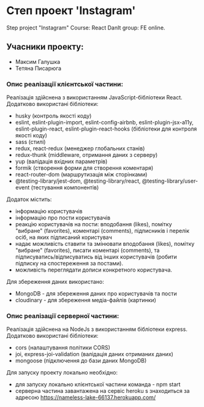 # Степ проект 'Instagram'

Step project "Instagram"
Course: React
DanIt group: FE online.

## Учасники проекту:
* Максим Галушка
* Тетяна Писарюга 

### Опис реалізації клієнтської частини:

Реалізація здійснена з використанням JavaScript-бібліотеки React. Додатково використані бібліотеки:
* husky (контроль якості коду)
* eslint, eslint-plugin-import, eslint-config-airbnb, eslint-plugin-jsx-a11y, eslint-plugin-react,          eslint-plugin-react-hooks (бібліотеки для контроля якості коду)
* sass (стилі)
* redux, react-redux (менеджер глобальних станів)
* redux-thunk (middleware, отримання даних з серверу)
* yup (валідація вхідних параметрів)
* formik (створення форми для створення коментаря)
* react-router-dom (маршрутизація між сторінками)
* @testing-library/jest-dom, @testing-library/react, @testing-library/user-event (тестування компонентів)

Додаток містить:
* інформацію користувачів
* інформацію про пости користувачів
* реакцію користувачів на пости: вподобання (likes), помітку "вибране" (favorites), коментарі (comments), підписників і перелік осіб, на яких підписаний користувач
* надає можливість ставити та змінювати вподобання (likes), помітку "вибране" (favorites), писати коментарі (comments), та підписуватись/відписуватись від інших користувачів (робити підписку на спостереження за постами).
* можливість переглядати дописи конкретного користувача.

Для збереження даних використано:
* MongoDB - для збереження даних про користувачів та пости
* cloudinary - для збереження медіа-файлів (картинки)

### Опис реалізації серверної частини:

Реалізація здійснена на NodeJs з використанням бібліотеки express. Додатково використані бібліотеки:
* cors (налаштування політики CORS)
* joi, express-joi-validation (валідація даних отриманих даних)
* mongoose (підключення до бази даних MongoDB)

Для запуску проекту локально необхідно:
 * для запуску локально клієнтської частини команда - npm start
 * серверна частина завантажена на сервіс heroku s знаходиться за адресою https://nameless-lake-66137.herokuapp.com/